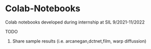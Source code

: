 # Colab-Notebooks
Colab notebooks developed during internship at SIL
9/2021-11/2022

TODO
1. Share sample results (i.e. arcanegan,dctnet,film, warp diffussion)
